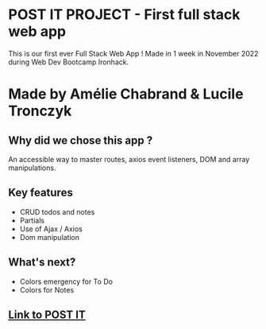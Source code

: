 # POST IT PROJECT - First full stack web app

This is our first ever Full Stack Web App !
Made in 1 week in November 2022 during Web Dev Bootcamp Ironhack.

# Made by Amélie Chabrand & Lucile Tronczyk 

## Why did we chose this app ?

An accessible way to master routes, axios event listeners, DOM and array manipulations.

## Key features

- CRUD todos and notes
- Partials
- Use of Ajax / Axios
- Dom manipulation

## What's next?

- Colors emergency for To Do
- Colors for Notes

## [Link to POST IT](https://post-it-project.onrender.com/)
